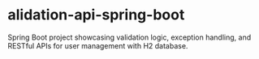 # alidation-api-spring-boot
Spring Boot project showcasing validation logic, exception handling, and RESTful APIs for user management with H2 database.
